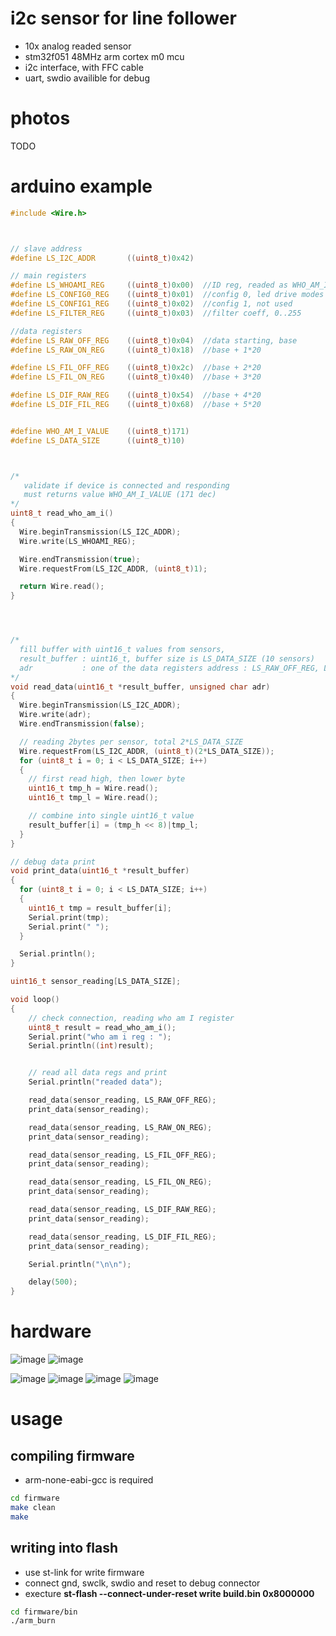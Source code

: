 # i2c sensor for line follower

- 10x analog readed sensor
- stm32f051 48MHz arm cortex m0 mcu
- i2c interface, with FFC cable
- uart, swdio availible for debug


# photos

TODO


# arduino example

```c++
#include <Wire.h>



// slave address
#define LS_I2C_ADDR       ((uint8_t)0x42)

// main registers
#define LS_WHOAMI_REG     ((uint8_t)0x00)  //ID reg, readed as WHO_AM_I_VALUE (0x6A)
#define LS_CONFIG0_REG    ((uint8_t)0x01)  //config 0, led drive modes
#define LS_CONFIG1_REG    ((uint8_t)0x02)  //config 1, not used
#define LS_FILTER_REG     ((uint8_t)0x03)  //filter coeff, 0..255

//data registers
#define LS_RAW_OFF_REG    ((uint8_t)0x04)  //data starting, base
#define LS_RAW_ON_REG     ((uint8_t)0x18)  //base + 1*20

#define LS_FIL_OFF_REG    ((uint8_t)0x2c)  //base + 2*20
#define LS_FIL_ON_REG     ((uint8_t)0x40)  //base + 3*20

#define LS_DIF_RAW_REG    ((uint8_t)0x54)  //base + 4*20
#define LS_DIF_FIL_REG    ((uint8_t)0x68)  //base + 5*20


#define WHO_AM_I_VALUE    ((uint8_t)171)
#define LS_DATA_SIZE      ((uint8_t)10)



/*
   validate if device is connected and responding
   must returns value WHO_AM_I_VALUE (171 dec)
*/
uint8_t read_who_am_i()
{
  Wire.beginTransmission(LS_I2C_ADDR);
  Wire.write(LS_WHOAMI_REG);

  Wire.endTransmission(true);
  Wire.requestFrom(LS_I2C_ADDR, (uint8_t)1);

  return Wire.read();
}




/*
  fill buffer with uint16_t values from sensors,
  result_buffer : uint16_t, buffer size is LS_DATA_SIZE (10 sensors)
  adr           : one of the data registers address : LS_RAW_OFF_REG, LS_RAW_ON_REG .. LS_DIF_FIL_REG
*/
void read_data(uint16_t *result_buffer, unsigned char adr)
{
  Wire.beginTransmission(LS_I2C_ADDR);
  Wire.write(adr);
  Wire.endTransmission(false);

  // reading 2bytes per sensor, total 2*LS_DATA_SIZE
  Wire.requestFrom(LS_I2C_ADDR, (uint8_t)(2*LS_DATA_SIZE));
  for (uint8_t i = 0; i < LS_DATA_SIZE; i++)
  {
    // first read high, then lower byte
    uint16_t tmp_h = Wire.read();
    uint16_t tmp_l = Wire.read();

    // combine into single uint16_t value
    result_buffer[i] = (tmp_h << 8)|tmp_l;
  }
}

// debug data print
void print_data(uint16_t *result_buffer)
{
  for (uint8_t i = 0; i < LS_DATA_SIZE; i++)
  {
    uint16_t tmp = result_buffer[i];
    Serial.print(tmp);
    Serial.print(" ");
  }

  Serial.println();
}

uint16_t sensor_reading[LS_DATA_SIZE];

void loop() 
{
    // check connection, reading who am I register
    uint8_t result = read_who_am_i();
    Serial.print("who am i reg : ");
    Serial.println((int)result);


    // read all data regs and print
    Serial.println("readed data");

    read_data(sensor_reading, LS_RAW_OFF_REG);
    print_data(sensor_reading);

    read_data(sensor_reading, LS_RAW_ON_REG);
    print_data(sensor_reading);

    read_data(sensor_reading, LS_FIL_OFF_REG);
    print_data(sensor_reading);

    read_data(sensor_reading, LS_FIL_ON_REG);
    print_data(sensor_reading);

    read_data(sensor_reading, LS_DIF_RAW_REG);
    print_data(sensor_reading);

    read_data(sensor_reading, LS_DIF_FIL_REG);
    print_data(sensor_reading);

    Serial.println("\n\n");

    delay(500);   
}
```


# hardware


![image](doc/images/top_3d.png)
![image](doc/images/dims.png)

![image](doc/images/top.png)
![image](doc/images/bottom.png)
![image](doc/images/board.png)
![image](doc/images/schem.png)


# usage

## compiling firmware

- arm-none-eabi-gcc is required

```bash
cd firmware
make clean
make
```

## writing into flash

- use st-link for write firmware
- connect gnd, swclk, swdio and reset to debug connector
- execture **st-flash --connect-under-reset write build.bin 0x8000000**

```bash
cd firmware/bin
./arm_burn
```